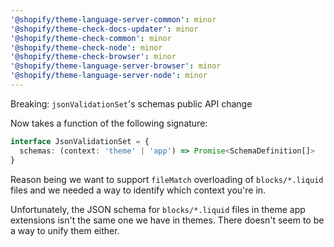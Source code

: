 ```yaml
---
'@shopify/theme-language-server-common': minor
'@shopify/theme-check-docs-updater': minor
'@shopify/theme-check-common': minor
'@shopify/theme-check-node': minor
'@shopify/theme-check-browser': minor
'@shopify/theme-language-server-browser': minor
'@shopify/theme-language-server-node': minor
---
```


Breaking: `jsonValidationSet`'s schemas public API change

Now takes a function of the following signature:

```ts
interface JsonValidationSet = {
  schemas: (context: 'theme' | 'app') => Promise<SchemaDefinition[]>
}
```

Reason being we want to support `fileMatch` overloading of `blocks/*.liquid` files and we needed a way to identify which context you're in.

Unfortunately, the JSON schema for `blocks/*.liquid` files in theme app extensions isn't the same one we have in themes. There doesn't seem to be a way to unify them either.

